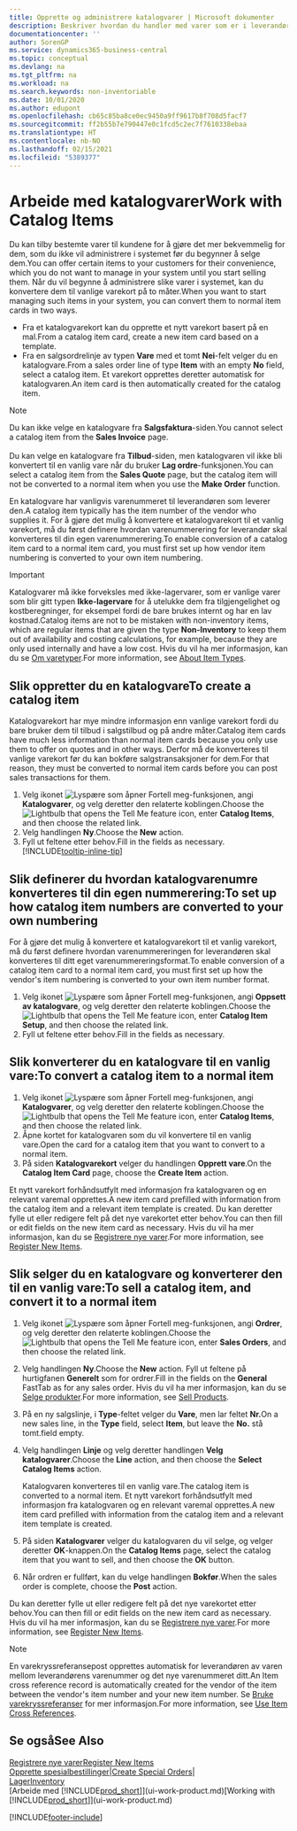```yaml
---
title: Opprette og administrere katalogvarer | Microsoft dokumenter
description: Beskriver hvordan du handler med varer som er i leverandørerlisten for varer, men som ikke er i din egen oversikt over varer.
documentationcenter: ''
author: SorenGP
ms.service: dynamics365-business-central
ms.topic: conceptual
ms.devlang: na
ms.tgt_pltfrm: na
ms.workload: na
ms.search.keywords: non-inventoriable
ms.date: 10/01/2020
ms.author: edupont
ms.openlocfilehash: cb65c85ba8ce0ec9450a9ff9617b8f708d5facf7
ms.sourcegitcommit: ff2b55b7e790447e0c1fcd5c2ec7f7610338ebaa
ms.translationtype: HT
ms.contentlocale: nb-NO
ms.lasthandoff: 02/15/2021
ms.locfileid: "5389377"
---
```

# <a name="work-with-catalog-items"></a><span data-ttu-id="d069b-103">Arbeide med katalogvarer</span><span class="sxs-lookup"><span data-stu-id="d069b-103">Work with Catalog Items</span></span>
<span data-ttu-id="d069b-104">Du kan tilby bestemte varer til kundene for å gjøre det mer bekvemmelig for dem, som du ikke vil administrere i systemet før du begynner å selge dem.</span><span class="sxs-lookup"><span data-stu-id="d069b-104">You can offer certain items to your customers for their convenience, which you do not want to manage in your system until you start selling them.</span></span> <span data-ttu-id="d069b-105">Når du vil begynne å administrere slike varer i systemet, kan du konvertere dem til vanlige varekort på to måter.</span><span class="sxs-lookup"><span data-stu-id="d069b-105">When you want to start managing such items in your system, you can convert them to normal item cards in two ways.</span></span>

* <span data-ttu-id="d069b-106">Fra et katalogvarekort kan du opprette et nytt varekort basert på en mal.</span><span class="sxs-lookup"><span data-stu-id="d069b-106">From a catalog item card, create a new item card based on a template.</span></span>
* <span data-ttu-id="d069b-107">Fra en salgsordrelinje av typen **Vare** med et tomt **Nei**-felt velger du en katalogvare.</span><span class="sxs-lookup"><span data-stu-id="d069b-107">From a sales order line of type **Item** with an empty **No** field, select a catalog item.</span></span> <span data-ttu-id="d069b-108">Et varekort opprettes deretter automatisk for katalogvaren.</span><span class="sxs-lookup"><span data-stu-id="d069b-108">An item card is then automatically created for the catalog item.</span></span>

> [!NOTE]  
> <span data-ttu-id="d069b-109">Du kan ikke velge en katalogvare fra **Salgsfaktura**-siden.</span><span class="sxs-lookup"><span data-stu-id="d069b-109">You cannot select a catalog item from the **Sales Invoice** page.</span></span><br /><br />
> <span data-ttu-id="d069b-110">Du kan velge en katalogvare fra **Tilbud**-siden, men katalogvaren vil ikke bli konvertert til en vanlig vare når du bruker **Lag ordre**-funksjonen.</span><span class="sxs-lookup"><span data-stu-id="d069b-110">You can select a catalog item from the **Sales Quote** page, but the catalog item will not be converted to a normal item when you use the **Make Order** function.</span></span>

<span data-ttu-id="d069b-111">En katalogvare har vanligvis varenummeret til leverandøren som leverer den.</span><span class="sxs-lookup"><span data-stu-id="d069b-111">A catalog item typically has the item number of the vendor who supplies it.</span></span> <span data-ttu-id="d069b-112">For å gjøre det mulig å konvertere et katalogvarekort til et vanlig varekort, må du først definere hvordan varenummerering for leverandør skal konverteres til din egen varenummerering.</span><span class="sxs-lookup"><span data-stu-id="d069b-112">To enable conversion of a catalog item card to a normal item card, you must first set up how vendor item numbering is converted to your own item numbering.</span></span>   

> [!Important]
> <span data-ttu-id="d069b-113">Katalogvarer må ikke forveksles med ikke-lagervarer, som er vanlige varer som blir gitt typen **Ikke-lagervare** for å utelukke dem fra tilgjengelighet og kostberegninger, for eksempel fordi de bare brukes internt og har en lav kostnad.</span><span class="sxs-lookup"><span data-stu-id="d069b-113">Catalog items are not to be mistaken with non-inventory items, which are regular items that are given the type **Non-Inventory** to keep them out of availability and costing calculations, for example, because they are only used internally and have a low cost.</span></span> <span data-ttu-id="d069b-114">Hvis du vil ha mer informasjon, kan du se [Om varetyper](inventory-about-item-types.md).</span><span class="sxs-lookup"><span data-stu-id="d069b-114">For more information, see [About Item Types](inventory-about-item-types.md).</span></span>

## <a name="to-create-a-catalog-item"></a><span data-ttu-id="d069b-115">Slik oppretter du en katalogvare</span><span class="sxs-lookup"><span data-stu-id="d069b-115">To create a catalog item</span></span>
<span data-ttu-id="d069b-116">Katalogvarekort har mye mindre informasjon enn vanlige varekort fordi du bare bruker dem til tilbud i salgstilbud og på andre måter.</span><span class="sxs-lookup"><span data-stu-id="d069b-116">Catalog item cards have much less information than normal item cards because you only use them to offer on quotes and in other ways.</span></span> <span data-ttu-id="d069b-117">Derfor må de konverteres til vanlige varekort før du kan bokføre salgstransaksjoner for dem.</span><span class="sxs-lookup"><span data-stu-id="d069b-117">For that reason, they must be converted to normal item cards before you can post sales transactions for them.</span></span>

1. <span data-ttu-id="d069b-118">Velg ikonet ![Lyspære som åpner Fortell meg-funksjonen](media/ui-search/search_small.png "Fortell hva du vil gjøre"), angi **Katalogvarer**, og velg deretter den relaterte koblingen.</span><span class="sxs-lookup"><span data-stu-id="d069b-118">Choose the ![Lightbulb that opens the Tell Me feature](media/ui-search/search_small.png "Tell me what you want to do") icon, enter **Catalog Items**, and then choose the related link.</span></span>
2. <span data-ttu-id="d069b-119">Velg handlingen **Ny**.</span><span class="sxs-lookup"><span data-stu-id="d069b-119">Choose the **New** action.</span></span>
3. <span data-ttu-id="d069b-120">Fyll ut feltene etter behov.</span><span class="sxs-lookup"><span data-stu-id="d069b-120">Fill in the fields as necessary.</span></span> [!INCLUDE[tooltip-inline-tip](includes/tooltip-inline-tip_md.md)]

## <a name="to-set-up-how-catalog-item-numbers-are-converted-to-your-own-numbering"></a><span data-ttu-id="d069b-121">Slik definerer du hvordan katalogvarenumre konverteres til din egen nummerering:</span><span class="sxs-lookup"><span data-stu-id="d069b-121">To set up how catalog item numbers are converted to your own numbering</span></span>
<span data-ttu-id="d069b-122">For å gjøre det mulig å konvertere et katalogvarekort til et vanlig varekort, må du først definere hvordan varenummereringen for leverandøren skal konverteres til ditt eget varenummereringsformat.</span><span class="sxs-lookup"><span data-stu-id="d069b-122">To enable conversion of a catalog item card to a normal item card, you must first set up how the vendor's item numbering is converted to your own item number format.</span></span>

1. <span data-ttu-id="d069b-123">Velg ikonet ![Lyspære som åpner Fortell meg-funksjonen](media/ui-search/search_small.png "Fortell hva du vil gjøre"), angi **Oppsett av katalogvare**, og velg deretter den relaterte koblingen.</span><span class="sxs-lookup"><span data-stu-id="d069b-123">Choose the ![Lightbulb that opens the Tell Me feature](media/ui-search/search_small.png "Tell me what you want to do") icon, enter **Catalog Item Setup**, and then choose the related link.</span></span>
2. <span data-ttu-id="d069b-124">Fyll ut feltene etter behov.</span><span class="sxs-lookup"><span data-stu-id="d069b-124">Fill in the fields as necessary.</span></span>

## <a name="to-convert-a-catalog-item-to-a-normal-item"></a><span data-ttu-id="d069b-125">Slik konverterer du en katalogvare til en vanlig vare:</span><span class="sxs-lookup"><span data-stu-id="d069b-125">To convert a catalog item to a normal item</span></span>
1. <span data-ttu-id="d069b-126">Velg ikonet ![Lyspære som åpner Fortell meg-funksjonen](media/ui-search/search_small.png "Fortell hva du vil gjøre"), angi **Katalogvarer**, og velg deretter den relaterte koblingen.</span><span class="sxs-lookup"><span data-stu-id="d069b-126">Choose the ![Lightbulb that opens the Tell Me feature](media/ui-search/search_small.png "Tell me what you want to do") icon, enter **Catalog Items**, and then choose the related link.</span></span>
2. <span data-ttu-id="d069b-127">Åpne kortet for katalogvaren som du vil konvertere til en vanlig vare.</span><span class="sxs-lookup"><span data-stu-id="d069b-127">Open the card for a catalog item that you want to convert to a normal item.</span></span>
3. <span data-ttu-id="d069b-128">På siden **Katalogvarekort** velger du handlingen **Opprett vare**.</span><span class="sxs-lookup"><span data-stu-id="d069b-128">On the **Catalog Item Card** page, choose the **Create Item** action.</span></span>

<span data-ttu-id="d069b-129">Et nytt varekort forhåndsutfylt med informasjon fra katalogvaren og en relevant varemal opprettes.</span><span class="sxs-lookup"><span data-stu-id="d069b-129">A new item card prefilled with information from the catalog item and a relevant item template is created.</span></span> <span data-ttu-id="d069b-130">Du kan deretter fylle ut eller redigere felt på det nye varekortet etter behov.</span><span class="sxs-lookup"><span data-stu-id="d069b-130">You can then fill or edit fields on the new item card as necessary.</span></span> <span data-ttu-id="d069b-131">Hvis du vil ha mer informasjon, kan du se [Registrere nye varer](inventory-how-register-new-items.md).</span><span class="sxs-lookup"><span data-stu-id="d069b-131">For more information, see [Register New Items](inventory-how-register-new-items.md).</span></span>

## <a name="to-sell-a-catalog-item-and-convert-it-to-a-normal-item"></a><span data-ttu-id="d069b-132">Slik selger du en katalogvare og konverterer den til en vanlig vare:</span><span class="sxs-lookup"><span data-stu-id="d069b-132">To sell a catalog item, and convert it to a normal item</span></span>
1. <span data-ttu-id="d069b-133">Velg ikonet ![Lyspære som åpner Fortell meg-funksjonen](media/ui-search/search_small.png "Fortell hva du vil gjøre"), angi **Ordrer**, og velg deretter den relaterte koblingen.</span><span class="sxs-lookup"><span data-stu-id="d069b-133">Choose the ![Lightbulb that opens the Tell Me feature](media/ui-search/search_small.png "Tell me what you want to do") icon, enter **Sales Orders**, and then choose the related link.</span></span>
2. <span data-ttu-id="d069b-134">Velg handlingen **Ny**.</span><span class="sxs-lookup"><span data-stu-id="d069b-134">Choose the **New** action.</span></span> <span data-ttu-id="d069b-135">Fyll ut feltene på hurtigfanen **Generelt** som for ordrer.</span><span class="sxs-lookup"><span data-stu-id="d069b-135">Fill in the fields on the **General** FastTab as for any sales order.</span></span> <span data-ttu-id="d069b-136">Hvis du vil ha mer informasjon, kan du se [Selge produkter](sales-how-sell-products.md).</span><span class="sxs-lookup"><span data-stu-id="d069b-136">For more information, see [Sell Products](sales-how-sell-products.md).</span></span>
3. <span data-ttu-id="d069b-137">På en ny salgslinje, i **Type**-feltet velger du **Vare**, men lar feltet **Nr.**</span><span class="sxs-lookup"><span data-stu-id="d069b-137">On a new sales line, in the **Type** field, select **Item**, but leave the **No.**</span></span> <span data-ttu-id="d069b-138">stå tomt.</span><span class="sxs-lookup"><span data-stu-id="d069b-138">field empty.</span></span>
4. <span data-ttu-id="d069b-139">Velg handlingen **Linje** og velg deretter handlingen **Velg katalogvarer**.</span><span class="sxs-lookup"><span data-stu-id="d069b-139">Choose the **Line** action, and then choose the **Select Catalog Items** action.</span></span>

    <span data-ttu-id="d069b-140">Katalogvaren konverteres til en vanlig vare.</span><span class="sxs-lookup"><span data-stu-id="d069b-140">The catalog item is converted to a normal item.</span></span> <span data-ttu-id="d069b-141">Et nytt varekort forhåndsutfylt med informasjon fra katalogvaren og en relevant varemal opprettes.</span><span class="sxs-lookup"><span data-stu-id="d069b-141">A new item card prefilled with information from the catalog item and a relevant item template is created.</span></span>
5. <span data-ttu-id="d069b-142">På siden **Katalogvarer** velger du katalogvaren du vil selge, og velger deretter **OK**-knappen.</span><span class="sxs-lookup"><span data-stu-id="d069b-142">On the **Catalog Items** page, select the catalog item that you want to sell, and then choose the **OK** button.</span></span>
6. <span data-ttu-id="d069b-143">Når ordren er fullført, kan du velge handlingen **Bokfør**.</span><span class="sxs-lookup"><span data-stu-id="d069b-143">When the sales order is complete, choose the **Post** action.</span></span>

<span data-ttu-id="d069b-144">Du kan deretter fylle ut eller redigere felt på det nye varekortet etter behov.</span><span class="sxs-lookup"><span data-stu-id="d069b-144">You can then fill or edit fields on the new item card as necessary.</span></span> <span data-ttu-id="d069b-145">Hvis du vil ha mer informasjon, kan du se [Registrere nye varer](inventory-how-register-new-items.md).</span><span class="sxs-lookup"><span data-stu-id="d069b-145">For more information, see [Register New Items](inventory-how-register-new-items.md).</span></span>

> [!NOTE]  
>   <span data-ttu-id="d069b-146">En varekryssreferansepost opprettes automatisk for leverandøren av varen mellom leverandørens varenummer og det nye varenummeret ditt.</span><span class="sxs-lookup"><span data-stu-id="d069b-146">An Item cross reference record is automatically created for the vendor of the item between the vendor's item number and your new item number.</span></span> <span data-ttu-id="d069b-147">Se [Bruke varekryssreferanser](inventory-how-use-item-cross-refs.md) for mer informasjon.</span><span class="sxs-lookup"><span data-stu-id="d069b-147">For more information, see [Use Item Cross References](inventory-how-use-item-cross-refs.md).</span></span>

## <a name="see-also"></a><span data-ttu-id="d069b-148">Se også</span><span class="sxs-lookup"><span data-stu-id="d069b-148">See Also</span></span>
[<span data-ttu-id="d069b-149">Registrere nye varer</span><span class="sxs-lookup"><span data-stu-id="d069b-149">Register New Items</span></span>](inventory-how-register-new-items.md)  
<span data-ttu-id="d069b-150">[Opprette spesialbestillinger](sales-how-to-create-special-orders.md)|</span><span class="sxs-lookup"><span data-stu-id="d069b-150">[Create Special Orders](sales-how-to-create-special-orders.md)|</span></span>  
[<span data-ttu-id="d069b-151">Lager</span><span class="sxs-lookup"><span data-stu-id="d069b-151">Inventory</span></span>](inventory-manage-inventory.md)  
<span data-ttu-id="d069b-152">[Arbeide med [!INCLUDE[prod_short](includes/prod_short.md)]](ui-work-product.md)</span><span class="sxs-lookup"><span data-stu-id="d069b-152">[Working with [!INCLUDE[prod_short](includes/prod_short.md)]](ui-work-product.md)</span></span>


[!INCLUDE[footer-include](includes/footer-banner.md)]